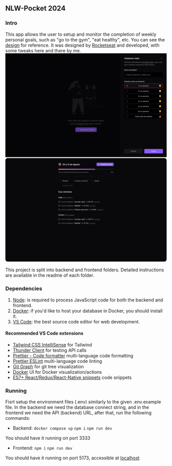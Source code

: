 ## NLW-Pocket 2024

### Intro

This app allows the user to setup and monitor the completion of weekly personal goals, such as "go to the gym", "eat healthy", etc. You can see the [design](<https://www.figma.com/design/rgwQTqaSQyFPn2RZDHG1Pw/NLW-Pocket-JS-%E2%80%A2-in.orbit-(Community)>) for reference. It was designed by [Rocketseat](https://www.rocketseat.com.br/) and developed, with some tweaks here and there by me.
![Main page](screenshot1.png)
![Weekly Goals](screenshot2.png)

This project is split into backend and frontend folders. Detailed instructions are available in the readme of each folder.

### Dependencies

1. [Node](https://nodejs.org/en): is required to process JavaScript code for both the backend and frontend.
2. [Docker](https://www.docker.com/): if you'd like to host your database in Docker, you should install it.
3. [VS Code](https://code.visualstudio.com/): the best source code editor for web development.

#### Recommended VS Code extensions

- [Tailwind CSS IntelliSense](https://marketplace.visualstudio.com/items?itemName=bradlc.vscode-tailwindcss) for Tailwind
- [Thunder Client](https://marketplace.visualstudio.com/items?itemName=rangav.vscode-thunder-client) for testing API calls
- [Prettier - Code formatter](https://marketplace.visualstudio.com/items?itemName=esbenp.prettier-vscode) multi-language code formatting
- [Prettier ESLint](https://marketplace.visualstudio.com/items?itemName=rvest.vs-code-prettier-eslint) multi-language code linting
- [Git Graph](https://marketplace.visualstudio.com/items?itemName=mhutchie.git-graph) for git tree visualization
- [Docker](https://marketplace.visualstudio.com/items?itemName=ms-azuretools.vscode-docker) UI for Docker visualization/actions
- [ES7+ React/Redux/React-Native snippets](https://marketplace.visualstudio.com/items?itemName=dsznajder.es7-react-js-snippets) code snippets

### Running

Fisrt setup the environment files (.env) similarly to the given .env.example file. In the backend we need the database connect string, and in the frontend we need the API (backend) URL, after that, run the following commands:

- Backend:
  `docker compose up`
  `npm i`
  `npm run dev`

You should have it running on port 3333

- Frontend:
  `npm i`
  `npm run dev`

You should have it running on port 5173, accessible at [localhost](http://localhost:5173)

